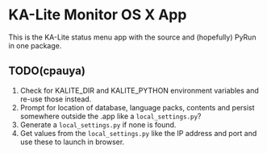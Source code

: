 KA-Lite Monitor OS X App
========================

This is the KA-Lite status menu app with the source and (hopefully) PyRun in one package.


## TODO(cpauya)

1. Check for KALITE_DIR and KALITE_PYTHON environment variables and re-use those instead.
1. Prompt for location of database, language packs, contents and persist somewhere outside the .app like a `local_settings.py`?
1. Generate a `local_settings.py` if none is found.
1. Get values from the `local_settings.py` like the IP address and port and use these to launch in browser.